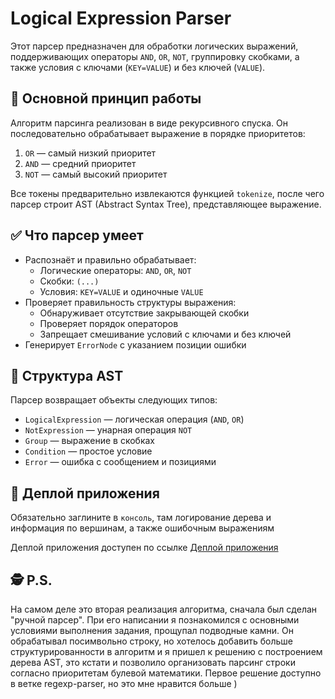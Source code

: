 # Logical Expression Parser

Этот парсер предназначен для обработки логических выражений, поддерживающих операторы `AND`, `OR`, `NOT`, группировку скобками, а также условия с ключами (`KEY=VALUE`) и без ключей (`VALUE`).

## 🔧 Основной принцип работы

Алгоритм парсинга реализован в виде рекурсивного спуска. Он последовательно обрабатывает выражение в порядке приоритетов:

1. `OR` — самый низкий приоритет
2. `AND` — средний приоритет 
3. `NOT`  — самый высокий приоритет

Все токены предварительно извлекаются функцией `tokenize`, после чего парсер строит AST (Abstract Syntax Tree), представляющее выражение.

## ✅ Что парсер умеет

- Распознаёт и правильно обрабатывает:
  - Логические операторы: `AND`, `OR`, `NOT`
  - Скобки: `(...)`
  - Условия: `KEY=VALUE` и одиночные `VALUE`
- Проверяет правильность структуры выражения:
  - Обнаруживает отсутствие закрывающей скобки
  - Проверяет порядок операторов
  - Запрещает смешивание условий с ключами и без ключей
- Генерирует `ErrorNode` с указанием позиции ошибки

## 📁 Структура AST

Парсер возвращает объекты следующих типов:

- `LogicalExpression` — логическая операция (`AND`, `OR`)
- `NotExpression` — унарная операция `NOT`
- `Group` — выражение в скобках
- `Condition` — простое условие
- `Error` — ошибка с сообщением и позициями

## 🚀 Деплой приложения

Обязательно заглините в `консоль`, там логирование дерева и информация по вершинам, а также ошибочным выражениям

Деплой приложения доступен по ссылке [Деплой приложения](https://top4ik228-akey-ivan.github.io/Highlight-case/)

## 🕵️ P.S.

 На самом деле это вторая реализация алгоритма, сначала был сделан "ручной парсер". При его написании я познакомился с основными условиями выполнения задания, прощупал подводные камни. Он обрабатывал посимвольно строку, но хотелось добавить больше структурированности в алгоритм и я пришел к решению с построением дерева AST, это кстати и позволило организовать парсинг строки согласно приоритетам булевой математики. Первое решение доступно в ветке regexp-parser, но это мне нравится больше )
